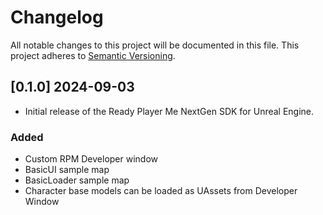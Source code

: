 # Changelog

All notable changes to this project will be documented in this file.
This project adheres to [Semantic Versioning](http://semver.org/).

## [0.1.0] 2024-09-03

- Initial release of the Ready Player Me NextGen SDK for Unreal Engine.

### Added

- Custom RPM Developer window
- BasicUI sample map
- BasicLoader sample map
- Character base models can be loaded as UAssets from Developer Window 




